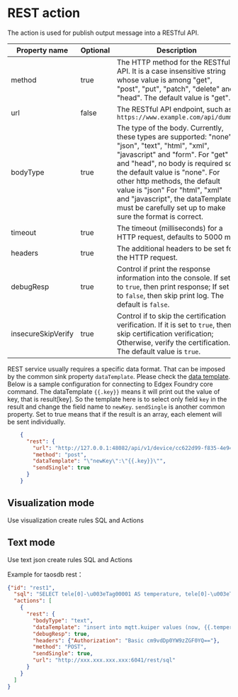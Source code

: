 # REST action

The action is used for publish output message into a RESTful API.

| Property name     | Optional | Description                                                  |
| ----------------- | -------- | ------------------------------------------------------------ |
| method            | true    | The HTTP method for the RESTful API. It is a case insensitive string whose value is among "get", "post", "put", "patch", "delete" and "head". The default value is "get". |
| url             | false    | The RESTful API endpoint, such as ``https://www.example.com/api/dummy``                  |
| bodyType          | true     | The type of the body. Currently, these types are supported: "none", "json", "text", "html", "xml", "javascript" and "form". For "get" and "head", no body is required so the default value is "none". For other http methods, the default value is "json" For "html", "xml" and "javascript", the dataTemplate must be carefully set up to make sure the format is correct. |
| timeout   | true     | The timeout (milliseconds) for a HTTP request, defaults to 5000 ms |
| headers            | true     | The additional headers to be set for the HTTP request. |
| debugResp | true | Control if print the response information into the console. If set it to `true`, then print response; If set to `false`, then skip print log. The default is `false`. |
| insecureSkipVerify | true | Control if to skip the certification verification. If it is set to `true`, then skip certification verification; Otherwise, verify the certification. The default value is `true`. |

REST service usually requires a specific data format. That can be imposed by the common sink property `dataTemplate`. Please check the [data template](../overview.md#data-template). Below is a sample configuration for connecting to Edgex Foundry core command. The dataTemplate ``{{.key}}`` means it will print out the value of key, that is result[key]. So the template here is to select only field ``key`` in the result and change the field name to ``newKey``. `sendSingle` is another common property. Set to true means that if the result is an array, each element will be sent individually.
```json
    {
      "rest": {
        "url": "http://127.0.0.1:48082/api/v1/device/cc622d99-f835-4e94-b5cb-b1eff8699dc4/command/51fce08a-ae19-4bce-b431-b9f363bba705",       
        "method": "post",
        "dataTemplate": "\"newKey\":\"{{.key}}\"",
        "sendSingle": true
      }
    }
```

## Visualization mode

Use visualization create rules SQL and Actions

## Text mode

Use text json create rules SQL and Actions

Example for taosdb rest：
```json
{"id": "rest1",
  "sql": "SELECT tele[0]-\u003eTag00001 AS temperature, tele[0]-\u003eTag00002 AS humidity FROM neuron", 
  "actions": [
    {
      "rest": {
        "bodyType": "text",
        "dataTemplate": "insert into mqtt.kuiper values (now, {{.temperature}}, {{.humidity}})", 
        "debugResp": true,
        "headers": {"Authorization": "Basic cm9vdDp0YW9zZGF0YQ=="},
        "method": "POST",
        "sendSingle": true,
        "url": "http://xxx.xxx.xxx.xxx:6041/rest/sql"
      }
    }
  ]
}
```
